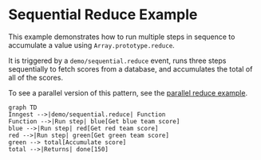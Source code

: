 # Sequential Reduce Example

This example demonstrates how to run multiple steps in sequence to accumulate a value using `Array.prototype.reduce`.

It is triggered by a `demo/sequential.reduce` event, runs three steps sequentially to fetch scores from a database, and accumulates the total of all of the scores.

To see a parallel version of this pattern, see the [parallel reduce example](/src/examples/parallel-reduce).

```mermaid
graph TD
Inngest -->|demo/sequential.reduce| Function
Function -->|Run step| blue[Get blue team score]
blue -->|Run step| red[Get red team score]
red -->|Run step| green[Get green team score]
green --> total[Accumulate score]
total -->|Returns| done[150]
```
